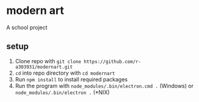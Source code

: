 # modern art

A school project

## setup

1. Clone repo with `git clone https://github.com/r-a303931/modernart.git`
2. `cd` into repo directory with `cd modernart`
3. Run `npm install` to install required packages
4. Run the program with `node_modules/.bin/electron.cmd .` (Windows) or `node_modules/.bin/electron .` (*NIX)